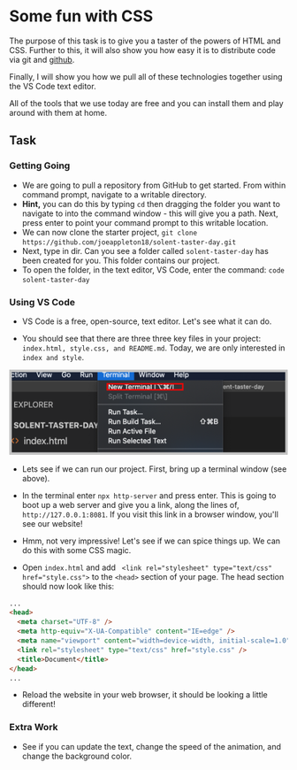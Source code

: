 # Some fun with CSS

The purpose of this task is to give you a taster of the powers of HTML and CSS. Further to this, it will also show you how easy it is to distribute code via git and [github](github.com).

Finally, I will show you how we pull all of these technologies together using the VS Code text editor.

All of the tools that we use today are free and you can install them and play around with them at home.

## Task

### Getting Going

- We are going to pull a repository from GitHub to get started. From within command prompt, navigate to a writable directory.
- **Hint,** you can do this by typing `cd` then dragging the folder you want to navigate to into the command window - this will give you a path. Next, press enter to point your command prompt to this writable location.
- We can now clone the starter project, `git clone https://github.com/joeappleton18/solent-taster-day.git`
- Next, type in dir. Can you see a folder called `solent-taster-day` has been created for you. This folder contains our project.
- To open the folder, in the text editor, VS Code, enter the command: `code solent-taster-day`

### Using VS Code

- VS Code is a free, open-source, text editor. Let's see what it can do.

- You should see that there are three three key files in your project: `index.html, style.css, and README.md`. Today, we are only interested in `index and style`.

![](assets/vs-code-terminal.png)

- Lets see if we can run our project. First, bring up a terminal window (see above).
- In the terminal enter `npx http-server` and press enter. This is going to boot up a web server and give you a link, along the lines of, `http://127.0.0.1:8081`. If you visit this link in a browser window, you'll see our website!
- Hmm, not very impressive! Let's see if we can spice things up. We can do this with some CSS magic.

- Open `index.html` and add ` <link rel="stylesheet" type="text/css" href="style.css">` to the `<head>` section of your page. The head section should now look like this:

```html
...
<head>
  <meta charset="UTF-8" />
  <meta http-equiv="X-UA-Compatible" content="IE=edge" />
  <meta name="viewport" content="width=device-width, initial-scale=1.0" />
  <link rel="stylesheet" type="text/css" href="style.css" />
  <title>Document</title>
</head>
...
```

- Reload the website in your web browser, it should be looking a little different!

### Extra Work

- See if you can update the text, change the speed of the animation, and change the background color.
